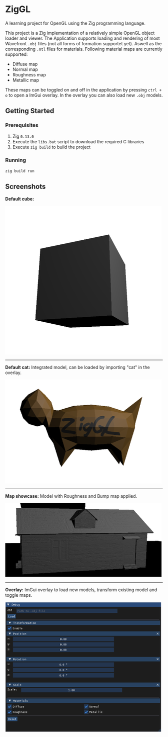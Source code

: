# ZigGL

A learning project for OpenGL using the Zig programming language.

This project is a Zig implementation of a relatively simple OpenGL object loader and viewer. The Application supports loading and rendering of most Wavefront `.obj` files (not all forms of formation supportet yet). Aswell as the corresponding `.mtl` files for materials. Following material maps are currently supported: 
- Diffuse map
- Normal map
- Roughness map
- Metallic map

These maps can be toggled on and off in the application by pressing `ctrl + o` to open a ImGui overlay. In the overlay you can also load new `.obj` models.

## Getting Started
### Prerequisites
1. Zig `0.13.0`
2. Execute the `libs.bat` script to download the required C libraries
3. Execute `zig build` to build the project

### Running
```bash
zig build run
```

## Screenshots
**Default cube:**

<img src="./attachments/defaultCube.png" alt="Default Cube Image" width="500"/>

---
**Default cat:**
Integrated model, can be loaded by importing "cat" in the overlay.

<img src="./attachments/defaultCat.png" alt="Default cat Image" width="500"/>

---
**Map showcase:**
Model with Roughness and Bump map applied.

<img src="./attachments/maps.png" alt="Map showcase Image" width="500"/>

---
**Overlay:**
ImGui overlay to load new models, transform existing model and toggle maps.

<img src="./attachments/overlay.png" alt="Overlay Image" width="500"/>
